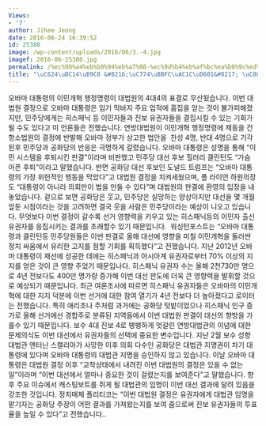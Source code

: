 ```yaml
---
Views:
- '7'
author: Jihee Jeong
date: 2016-06-24 16:39:52
id: 25380
image: /wp-content/uploads/2016/06/3.-4.jpg
imagef: 2016-06-25380.jpg
permalink: /%ec%98%a4%eb%b0%94%eb%a7%88-%ec%9d%b4%eb%af%bc%ea%b0%9c%ed%98%81-%ec%a2%8c%ec%b4%88/
title: "\uC624\uBC14\uB9C8 &#8216;\uC774\uBBFC\uAC1C\uD601&#8217; \uC88C\uCD08"
---
```


오바마 대통령의 이민개혁 행정명령이 대법원의 4대4의 표결로 무산됬습니다. 이번 대법원 결정으로 오바마 대통령은 임기 막바지 주요 업적에 흠집을 얻는 것이 불가피해졌지만, 민주당에게는 히스패닉 등 이민자들과 진보 유권자들을 결집시킬 수 있는 기회가 될 수도 있다고 미 언론들은 전했습니다. 연방대법원이 이민개혁 행정명령에 제동을 건 항소법원의 결정에 반발해 오바마 정부가 상고한 법안을  찬성 4명, 반대 4명으로 기각 된후 민주당과 공화당의 반응은 극명하게 갈렸습니다. 오바마 대통령은 성명을 통해 &#8220;이민 시스템을 후퇴시킨 판결&#8221;이라며 비판했고 민주당 대선 후보 힐러리 클린턴도 &#8220;가슴 아픈 후퇴&#8221;이라고 말했습니다. 반면 공화당 대선 후보인 도널드 트럼프는 &#8220;오바마 대통령의 가장 위헌적인 행동을 막았다&#8221;고 대법원 결정을 치켜세웠으며, 폴 라이언 하원의장도 &#8220;대통령이 아니라 의회만이 법을 만들 수 있다&#8221;며 대법원의 판결에 환영의 입장을 내놓았습니다. 겉으로 보면 공화당은 웃고, 민주당은 실망하는 양상이지만 대선을 몇 개월 앞둔 시점이라는 것을 고려하면 결국 웃을 사람은 민주당이라는 예상이 니오고 있습니다. 무엇보다 이번 결정이 갈수록 선거 영향력을 키우고 있는 히스패닉등의 이민자 출신 유권자를 응집시키는 결과를 초래할수 있기 때문입니다.  워싱턴포스트는 &#8220;오바마 대통령과 클린턴등 민주당원들은 이번 판결로 올해 대선에 영향을 미칠 이민개혁을 둘러싼 정치 싸움에서 유리한 고지를 점할 기회를 획득했다&#8221;고 전했습니다. 지난 2012년 오바마 대통령이 재선에 성공한 데에는 히스패닉과 아시아계 유권자로부터 70% 이상의 지지를 얻은 것이 큰 영향 주었기 때문입나다. 히스패닉 유권자 수는 올해 2천730만 명으로 4년 전보다도 400만 명가량 증가해 이번 대선 판도에 더욱 큰 영향력을 발휘할 것으로 예상되기 때문입니다. 최근 여론조사에 따르면 히스패닉 유권자들은 오바마의 이민개혁에 대한 지지 덕분에 이번 선거에 대한 참여 열기가 4년 전보다 더 높아졌다고 로이터는 전했습니다. 특히 애리조나 주처럼 과거에는 공화당 텃밭이었으나 히스패닉 인구 증가로 올해 선거에선 경합주로 분류된 지역들에서 이번 대법원 판결이 대선의 향방을 가를수 있기 때문입니다. 보수 4대 진보 4로 팽팽하게 엇갈린 연방대법관의 이념에 대한 문제의식도 이번 대선에서 유권자들의 선택에 중요한 변수입니다. 지난 2월 보수 성향 대법관 앤터닌 스캘리아가 사망한 이후 의회 다수인 공화당은 대법관 지명권이 차기 대통령에 있다며 오바마 대통령의 대법관 지명을 승인하지 않고 있습니다. 이날 오바마 대통령은 대법원 결정 이후 &#8220;교착상태에서 내려진 이번 대법원의 결정은 있을 수 없는 일&#8221;이라며 &#8220;이번 대선에서 얼마나 중요한 것이 걸렸는지를 보여준다&#8221;고 말했습니다. 향후 주요 이슈에서 캐스팅보트를 쥐게 될 대법관의 임명이 이번 대선 결과에 달려 있음을 강조한 것입니다. 정치매체 폴리티코는 &#8220;이번 대법원 결정은 유권자에게 대법관 임명을 맡기자는 공화당 주장이 어떤 결과를 가져왔는지를 보여 줌으로써 진보 유권자들의 투표율을 높일 수 있다&#8221;고 전했습니다..